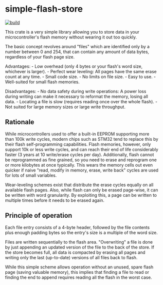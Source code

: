 simple-flash-store
==================

[![build](https://github.com/Windfisch/simple-flash-store/actions/workflows/build.yml/badge.svg)](https://github.com/Windfisch/simple-flash-store/actions/workflows/build.yml)

This crate is a very simple library allowing you to store data in your microcontroller's
flash memory without wearing it out too quickly.

The basic concept revolves around "files" which are identified only by a number between 0
and 254, that can contain any amount of data bytes, regardless of your flash page size.

Advantages:
	- Low overhead (only 4 bytes or your flash's word size, whichever is larger).
	- Perfect wear leveling: All pages have the same erase count at any time.
	- Small code size.
	- No limits on file size.
	- Easy to use.
	- Well-suited for small flash memories.

Disadvantages:
	- No data safety during write operations: A power loss during writing can make it necessary
	  to reformat the memory, losing all data.
	- Locating a file is slow (requires reading once over the whole flash).
	- Not suited for large memory sizes or large write throughput.

Rationale
---------

While microcontrollers used to offer a built-in EEPROM supporting more than 100k write cycles,
modern chips such as STM32 tend to replace this by their flash self-programming capabilities.
Flash memories, however, only support 10k or less write cycles, and can reach their end of life
considerably faster (3 years at 10 write/erase cycles per day). Additionally, flash cannot be
reprogrammed as fine grained, so you need to erase and reprogram one or more kilobytes at once
typically. This wears the memory cells out even quicker if naive "read, modify in memory, erase,
write back" cycles are used for lots of small variables.

Wear-leveling schemes exist that distribute the erase cycles equally on all available flash pages.
Also, while flash can only be erased page-wise, it can be written with word granularity. By
exploiting this, a page can be written to multiple times before it needs to be erased again.

Principle of operation
----------------------

Each file entry consists of a 4-byte header, followed by the file contents plus enough padding
bytes so the entry's size is a multiple of the word size.

Files are written sequentially to the flash area. "Overwriting" a file is done by just appending
an updated version of the file to the back of the store. If the store becomes full, all data is
compacted by erasing all pages and writing only the last (up-to-date) versions of all files back
to flash.

While this simple scheme allows operation without an unused, spare flash page (saving valuable
memory), this implies that finding a file to read or finding the end to append requires reading
all the flash in the worst case.
